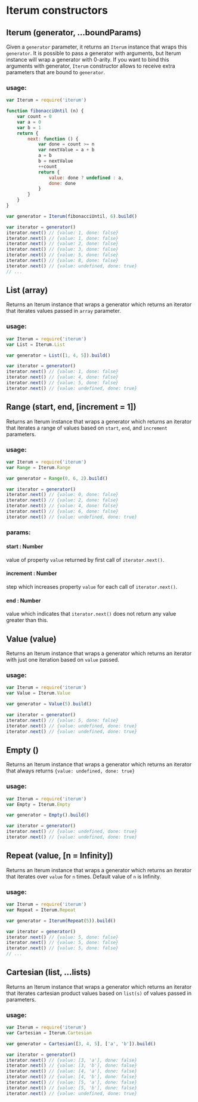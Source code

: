 # Iterum constructors

## Iterum (generator, ...boundParams)

Given a `generator` parameter, it returns an `Iterum` instance that wraps this `generator`. It is possible to pass a generator with arguments, but Iterum instance will wrap a generator with 0-arity. If you want to bind this arguments with generator, `Iterum` constructor allows to receive extra parameters that are bound to `generator`.

### usage:

``` javascript
var Iterum = require('iterum')

function fibonacciUntil (n) {
    var count = 0
    var a = 0
    var b = 1
    return {
        next: function () {
            var done = count >= n
            var nextValue = a + b
            a = b
            b = nextValue
            ++count
            return {
                value: done ? undefined : a,
                done: done
            }
        }
    }
}

var generator = Iterum(fibonacciUntil, 6).build()

var iterator = generator()
iterator.next() // {value: 1, done: false}
iterator.next() // {value: 1, done: false}
iterator.next() // {value: 2, done: false}
iterator.next() // {value: 3, done: false}
iterator.next() // {value: 5, done: false}
iterator.next() // {value: 8, done: false}
iterator.next() // {value: undefined, done: true}
// ...
```

## List (array)
Returns an Iterum instance that wraps a generator which returns an iterator that iterates values passed in `array` parameter.

### usage:
``` javascript
var Iterum = require('iterum')
var List = Iterum.List

var generator = List([1, 4, 5]).build()

var iterator = generator()
iterator.next() // {value: 1, done: false}
iterator.next() // {value: 4, done: false}
iterator.next() // {value: 5, done: false}
iterator.next() // {value: undefined, done: true}
```

## Range (start, end, [increment = 1])

Returns an Iterum instance that wraps a generator which returns an iterator that iterates a range of values based on `start`, `end`, and `increment` parameters.

### usage:

``` javascript
var Iterum = require('iterum')
var Range = Iterum.Range

var generator = Range(0, 6, 2).build()

var iterator = generator()
iterator.next() // {value: 0, done: false}
iterator.next() // {value: 2, done: false}
iterator.next() // {value: 4, done: false}
iterator.next() // {value: 6, done: false}
iterator.next() // {value: undefined, done: true}
```

### params:
#### start : Number
value of property `value` returned by first call of `iterator.next()`.
#### increment : Number
step which increases property `value` for each call of `iterator.next()`.
#### end : Number
value which indicates that `iterator.next()` does not return any value greater than this.


## Value (value)

Returns an Iterum instance that wraps a generator which returns an iterator with just one iteration based on `value` passed.

### usage:
``` javascript
var Iterum = require('iterum')
var Value = Iterum.Value

var generator = Value(5).build()

var iterator = generator()
iterator.next() // {value: 5, done: false}
iterator.next() // {value: undefined, done: true}
iterator.next() // {value: undefined, done: true}
```


## Empty ()

Returns an Iterum instance that wraps a generator which returns an iterator that always returns `{value: undefined, done: true}`

### usage:
``` javascript
var Iterum = require('iterum')
var Empty = Iterum.Empty

var generator = Empty().build()

var iterator = generator()
iterator.next() // {value: undefined, done: true}
iterator.next() // {value: undefined, done: true}
```

## Repeat (value, [n = Infinity])

Returns an Iterum instance that wraps a generator which returns an iterator that iterates over `value` for `n` times. Default value of `n` is Infinity.

### usage:
``` javascript
var Iterum = require('iterum')
var Repeat = Iterum.Repeat

var generator = Iterum(Repeat(5)).build()

var iterator = generator()
iterator.next() // {value: 5, done: false}
iterator.next() // {value: 5, done: false}
iterator.next() // {value: 5, done: false}
// ...
```

## Cartesian (list, ...lists)
Returns an Iterum instance that wraps a generator which returns an iterator that iterates cartesian product values based on `list(s)` of values passed in parameters.

### usage:
``` javascript
var Iterum = require('iterum')
var Cartesian = Iterum.Cartesian

var generator = Cartesian([3, 4, 5], ['a', 'b']).build()

var iterator = generator()
iterator.next() // {value: [3, 'a'], done: false}
iterator.next() // {value: [3, 'b'], done: false}
iterator.next() // {value: [4, 'a'], done: false}
iterator.next() // {value: [4, 'b'], done: false}
iterator.next() // {value: [5, 'a'], done: false}
iterator.next() // {value: [5, 'b'], done: false}
iterator.next() // {value: undefined, done: true}
```
